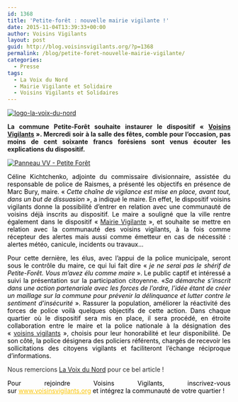 ```yaml
---
id: 1368
title: 'Petite-forêt : nouvelle mairie vigilante !'
date: 2015-11-04T13:39:33+00:00
author: Voisins Vigilants
layout: post
guid: http://blog.voisinsvigilants.org/?p=1368
permalink: /blog/petite-foret-nouvelle-mairie-vigilante/
categories:
  - Presse
tags:
  - La Voix du Nord
  - Mairie Vigilante et Solidaire
  - Voisins Vigilants et Solidaires
---
```

[<img class="aligncenter  wp-image-1369" src="./../../images/2015/10/logo-la-voix-du-nord.jpg" alt="logo-la-voix-du-nord" />](./../../images/2015/10/logo-la-voix-du-nord.jpg)

<p style="text-align: justify;">
  <strong>La commune Petite-Forêt souhaite instaurer le dispositif « <a href="http://www.voisinsvigilants.org">Voisins Vigilants</a> ». Mercredi soir à la salle des fêtes, comble pour l’occasion, pas moins de cent soixante francs forésiens sont venus écouter les explications du dispositif.</strong>
</p>

<p style="text-align: justify;">
  <a href="./../../images/2015/10/Panneau-VV-Petite-Foret.jpg"><img class="aligncenter  wp-image-1370" src="./../../images/2015/10/Panneau-VV-Petite-Foret.jpg" alt="Panneau VV - Petite Forêt" /></a>
</p>

<p style="color: #2a2a2a; text-align: justify;">
  <span style="color: #000000;">Céline Kichtchenko, adjointe du commissaire divisionnaire, assistée du responsable de police de Raismes, a présenté les objectifs en présence de Marc Bury, maire. « <i style="font-weight: inherit;">Cette chaîne de vigilance est mise en place, avant tout, dans un but de dissuasion</i> », a indiqué le maire. En effet, le dispositif voisins vigilants donne la possibilité d’entrer en relation avec une communauté de voisins déjà inscrits au dispositif. Le maire a souligné que la ville rentre également dans le dispositif «<strong> </strong><a href="http://www.voisinsvigilants.org/mairie">Mairie Vigilante</a> », et souhaite se mettre en relation avec la communauté des voisins vigilants, à la fois comme récepteur des alertes mais aussi comme émetteur en cas de nécessité : alertes météo, canicule, incidents ou travaux…</span>
</p>

<p style="color: #2a2a2a; text-align: justify;">
  <span style="color: #000000;">Pour cette dernière, les élus, avec l’appui de la police municipale, seront sous le contrôle du maire, ce qui lui fait dire « <i style="font-weight: inherit;">je ne serai pas le shérif de Petite-Forêt. Vous m’avez élu comme maire</i> ». Le public captif et intéressé a suivi la présentation sur la participation citoyenne. «<i style="font-weight: inherit;">Sa démarche s’inscrit dans une action partenariale avec les forces de l’ordre, l’idée étant de créer un maillage sur la commune pour prévenir la délinquance et lutter contre le sentiment d’insécurité</i> ». Rassurer la population, améliorer la réactivité des forces de police voilà quelques objectifs de cette action. Dans chaque quartier où le dispositif sera mis en place, il sera procédé, en étroite collaboration entre le maire et la police nationale à la désignation des « <a href="http://www.voisinsvigilants.org">voisins vigilants</a> », choisis pour leur honorabilité et leur disponibilité. De son côté, la police désignera des policiers référents, chargés de recevoir les sollicitations des citoyens vigilants et faciliteront l’échange réciproque d’informations.</span>
</p>

<p style="color: #2a2a2a; text-align: justify;">
  Nous remercions <a href="http://www.lavoixdunord.fr/region/petite-foret-salle-comble-pour-les-voisins-vigilants-et-ia27b36935n3092598">La Voix du Nord</a> pour ce bel article !
</p>

<p style="color: #2a2a2a; text-align: justify;">
  <span style="color: #000000;">Pour rejoindre Voisins Vigilants, inscrivez-vous sur </span><a style="color: #fbc400;" href="http://www.voisinsvigilants.org/">www.voisinsvigilants.org</a><span style="color: #000000;"> et intégrez la communauté de votre quartier !</span>
</p>

<span style="color: #000000;"> </span>
